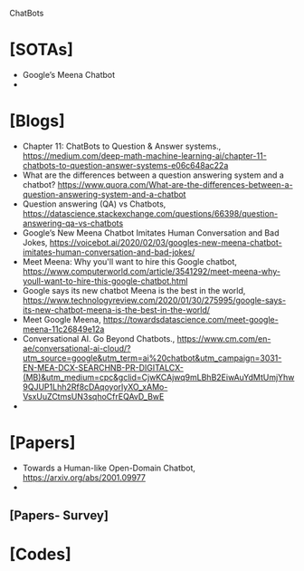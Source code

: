 ChatBots

# [SOTAs]
+ Google’s Meena Chatbot
+ 

# [Blogs]
+ Chapter 11: ChatBots to Question & Answer systems., https://medium.com/deep-math-machine-learning-ai/chapter-11-chatbots-to-question-answer-systems-e06c648ac22a
+ What are the differences between a question answering system and a chatbot? https://www.quora.com/What-are-the-differences-between-a-question-answering-system-and-a-chatbot
+ Question answering (QA) vs Chatbots, https://datascience.stackexchange.com/questions/66398/question-answering-qa-vs-chatbots
+ Google’s New Meena Chatbot Imitates Human Conversation and Bad Jokes, https://voicebot.ai/2020/02/03/googles-new-meena-chatbot-imitates-human-conversation-and-bad-jokes/
+ Meet Meena: Why you'll want to hire this Google chatbot, https://www.computerworld.com/article/3541292/meet-meena-why-youll-want-to-hire-this-google-chatbot.html
+ Google says its new chatbot Meena is the best in the world, https://www.technologyreview.com/2020/01/30/275995/google-says-its-new-chatbot-meena-is-the-best-in-the-world/
+ Meet Google Meena, https://towardsdatascience.com/meet-google-meena-11c26849e12a
+ Conversational AI. Go Beyond Chatbots., https://www.cm.com/en-ae/conversational-ai-cloud/?utm_source=google&utm_term=ai%20chatbot&utm_campaign=3031-EN-MEA-DCX-SEARCHNB-PR-DIGITALCX-(MB)&utm_medium=cpc&gclid=CjwKCAjwq9mLBhB2EiwAuYdMtUmjYhw9QJUP1Lhh2Rf8cDAqoyorIyXO_xAMo-VsxUuZCtmsUN3sqhoCfrEQAvD_BwE
+ 

# [Papers]
+ Towards a Human-like Open-Domain Chatbot, https://arxiv.org/abs/2001.09977
+ 

## [Papers- Survey]


# [Codes]
